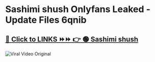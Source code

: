 
 # Sashimi shush Onlyfans Leaked - Update Files 6qnib

## <h2><a href="https://clipsfans.com/Sashimi_shush&ref=git">🔗 Click to LINKS ⏩⏩ 👉 🟢 Sashimi shush </a></h2>

<a href="https://clipsfans.com/Sashimi_shush&ref=git" rel="nofollow" data-target="animated-image.originalLink"><img src="https://i.ibb.co.com/xMMVF88/686577567.gif" alt="Viral Video Original" style="max-width: 100%; display: inline-block;" data-target="animated-image.originalImage"></a>

